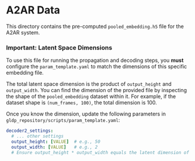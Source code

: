 # A2AR Data

This directory contains the pre-computed `pooled_embedding.h5` file for the A2AR system.

### Important: Latent Space Dimensions

To use this file for running the propagation and decoding steps, you **must** configure the `param_template.yaml` to match the dimensions of this specific embedding file.

The total latent space dimension is the product of `output_height` and `output_width`. You can find the dimension of the provided file by inspecting the shape of the `pooled_embedding` dataset within it. For example, if the dataset shape is `(num_frames, 100)`, the total dimension is 100.

Once you know the dimension, update the following parameters in `gldp_repository/scripts/param_template.yaml`:

```yaml
decoder2_settings:
  # ... other settings
  output_height: [VALUE]  # e.g., 50
  output_width: [VALUE]   # e.g., 2
  # Ensure output_height * output_width equals the latent dimension of this file.
```